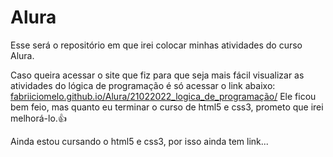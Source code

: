 # Alura
Esse será o repositório em que irei colocar minhas atividades do curso Alura.

Caso queira acessar o site que fiz para que seja mais fácil visualizar as atividades do lógica de programação é só acessar o link abaixo:
[fabriiciomelo.github.io/Alura/21022022_logica_de_programação/](https://fabriiciomelo.github.io/Alura/21022022_logica_de_programação/)
Ele ficou bem feio, mas quanto eu terminar o curso de html5 e css3, prometo que irei melhorá-lo.👍

Ainda estou cursando o html5 e css3, por isso ainda tem link...
